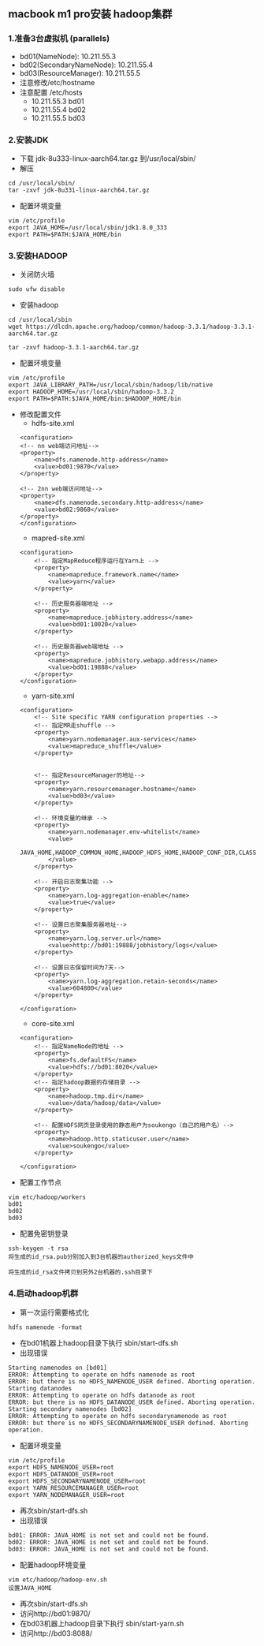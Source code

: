 ## macbook m1 pro安装 hadoop集群

### 1.准备3台虚拟机 (parallels)
* bd01(NameNode): 10.211.55.3
* bd02(SecondaryNameNode): 10.211.55.4
* bd03(ResourceManager): 10.211.55.5
* 注意修改/etc/hostname
* 注意配置 /etc/hosts
    * 10.211.55.3 bd01
    * 10.211.55.4 bd02
    * 10.211.55.5 bd03

### 2.安装JDK
* 下载 jdk-8u333-linux-aarch64.tar.gz 到/usr/local/sbin/
* 解压
```
cd /usr/local/sbin/
tar -zxvf jdk-8u331-linux-aarch64.tar.gz

```
* 配置环境变量
```
vim /etc/profile
export JAVA_HOME=/usr/local/sbin/jdk1.8.0_333
export PATH=$PATH:$JAVA_HOME/bin
```

### 3.安装HADOOP
* 关闭防火墙
```
sudo ufw disable
```

* 安装hadoop
```
cd /usr/local/sbin
wget https://dlcdn.apache.org/hadoop/common/hadoop-3.3.1/hadoop-3.3.1-aarch64.tar.gz

tar -zxvf hadoop-3.3.1-aarch64.tar.gz
```
* 配置环境变量
```
vim /etc/profile
export JAVA_LIBRARY_PATH=/usr/local/sbin/hadoop/lib/native
export HADOOP_HOME=/usr/local/sbin/hadoop-3.3.2
export PATH=$PATH:$JAVA_HOME/bin:$HADOOP_HOME/bin
```
* 修改配置文件
    * hdfs-site.xml
    ```
    <configuration>
    <!-- nn web端访问地址-->
    <property>
        <name>dfs.namenode.http-address</name>
        <value>bd01:9870</value>
    </property>
    
    <!-- 2nn web端访问地址-->
    <property>
        <name>dfs.namenode.secondary.http-address</name>
        <value>bd02:9868</value>
    </property>
    </configuration>
    ```
    * mapred-site.xml
    ```
    <configuration>
        <!-- 指定MapReduce程序运行在Yarn上 -->
        <property>
            <name>mapreduce.framework.name</name>
            <value>yarn</value>
        </property>
    
        <!-- 历史服务器端地址 -->
        <property>
            <name>mapreduce.jobhistory.address</name>
            <value>bd01:10020</value>
        </property>
    
        <!-- 历史服务器web端地址 -->
        <property>
            <name>mapreduce.jobhistory.webapp.address</name>
            <value>bd01:19888</value>
        </property>
    </configuration>
    ```
    * yarn-site.xml
    ```
    <configuration>
        <!-- Site specific YARN configuration properties -->
        <!-- 指定MR走shuffle -->
        <property>
            <name>yarn.nodemanager.aux-services</name>
            <value>mapreduce_shuffle</value>
        </property>
    
    
        <!-- 指定ResourceManager的地址-->
        <property>
            <name>yarn.resourcemanager.hostname</name>
            <value>bd03</value>
        </property>
    
        <!-- 环境变量的继承 -->
        <property>
            <name>yarn.nodemanager.env-whitelist</name>
            <value>
                JAVA_HOME,HADOOP_COMMON_HOME,HADOOP_HDFS_HOME,HADOOP_CONF_DIR,CLASSPATH_PREPEND_DISTCACHE,HADOOP_YARN_HOME,HADOOP_MAPRED_HOME
            </value>
        </property>
    
        <!-- 开启日志聚集功能 -->
        <property>
            <name>yarn.log-aggregation-enable</name>
            <value>true</value>
        </property>
    
        <!-- 设置日志聚集服务器地址-->
        <property>
            <name>yarn.log.server.url</name>
            <value>http://bd01:19888/jobhistory/logs</value>
        </property>
    
        <!-- 设置日志保留时间为7天-->
        <property>
            <name>yarn.log-aggregation.retain-seconds</name>
            <value>604800</value>
        </property>
    
    </configuration>
    ```
    * core-site.xml
    ```
    <configuration>
        <!-- 指定NameNode的地址 -->
        <property>
            <name>fs.defaultFS</name>
            <value>hdfs://bd01:8020</value>
        </property>
        <!-- 指定hadoop数据的存储目录 -->
        <property>
            <name>hadoop.tmp.dir</name>
            <value>/data/hadoop/data</value>
        </property>
    
        <!-- 配置HDFS网页登录使用的静态用户为soukengo（自己的用户名）-->
        <property>
            <name>hadoop.http.staticuser.user</name>
            <value>soukengo</value>
        </property>
    
    </configuration>
    ```
* 配置工作节点
```
vim etc/hadoop/workers
bd01
bd02
bd03
```
* 配置免密钥登录
```
ssh-keygen -t rsa
将生成的id_rsa.pub分别加入到3台机器的authorized_keys文件中

将生成的id_rsa文件拷贝到另外2台机器的.ssh目录下
```

### 4.启动hadoop机群
* 第一次运行需要格式化
```
hdfs namenode -format
```
* 在bd01机器上hadoop目录下执行 sbin/start-dfs.sh
* 出现错误
```
Starting namenodes on [bd01]
ERROR: Attempting to operate on hdfs namenode as root
ERROR: but there is no HDFS_NAMENODE_USER defined. Aborting operation.
Starting datanodes
ERROR: Attempting to operate on hdfs datanode as root
ERROR: but there is no HDFS_DATANODE_USER defined. Aborting operation.
Starting secondary namenodes [bd02]
ERROR: Attempting to operate on hdfs secondarynamenode as root
ERROR: but there is no HDFS_SECONDARYNAMENODE_USER defined. Aborting operation.
```
* 配置环境变量
```
vim /etc/profile
export HDFS_NAMENODE_USER=root
export HDFS_DATANODE_USER=root
export HDFS_SECONDARYNAMENODE_USER=root
export YARN_RESOURCEMANAGER_USER=root
export YARN_NODEMANAGER_USER=root
```
* 再次sbin/start-dfs.sh
* 出现错误
```
bd01: ERROR: JAVA_HOME is not set and could not be found.
bd02: ERROR: JAVA_HOME is not set and could not be found.
bd03: ERROR: JAVA_HOME is not set and could not be found.
```
* 配置hadoop环境变量
```
vim etc/hadoop/hadoop-env.sh 
设置JAVA_HOME
```
* 再次sbin/start-dfs.sh
* 访问http://bd01:9870/
* 在bd03机器上hadoop目录下执行 sbin/start-yarn.sh
* 访问http://bd03:8088/

